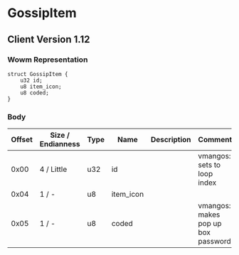 # GossipItem

## Client Version 1.12

### Wowm Representation
```rust,ignore
struct GossipItem {
    u32 id;
    u8 item_icon;
    u8 coded;
}
```
### Body

| Offset | Size / Endianness | Type | Name | Description | Comment |
| ------ | ----------------- | ---- | ---- | ----------- | ------- |
| 0x00 | 4 / Little | u32 | id |  | vmangos: sets to loop index |
| 0x04 | 1 / - | u8 | item_icon |  |  |
| 0x05 | 1 / - | u8 | coded |  | vmangos: makes pop up box password |


